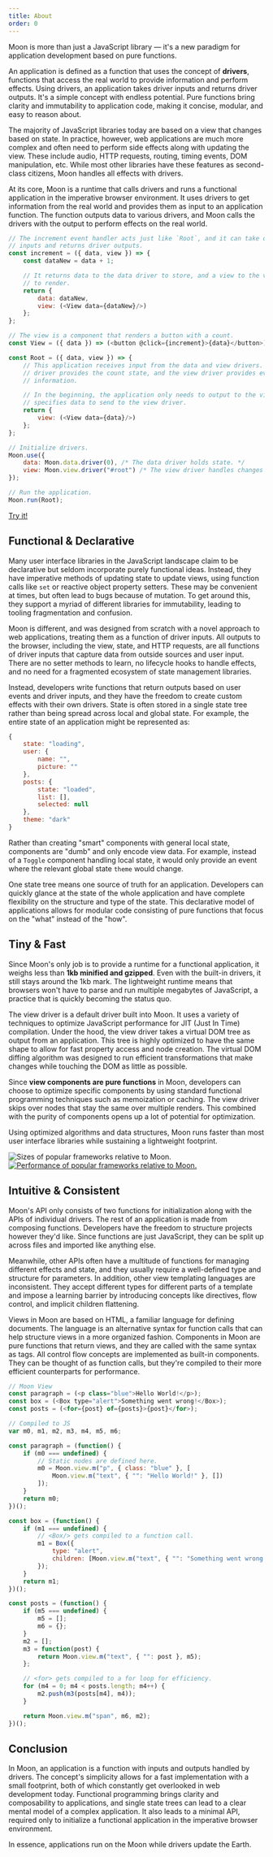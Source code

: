 ```yaml
---
title: About
order: 0
---
```


Moon is more than just a JavaScript library — it's a new paradigm for application development based on pure functions.

An application is defined as a function that uses the concept of **drivers**, functions that access the real world to provide information and perform effects. Using drivers, an application takes driver inputs and returns driver outputs. It's a simple concept with endless potential. Pure functions bring clarity and immutability to application code, making it concise, modular, and easy to reason about.

The majority of JavaScript libraries today are based on a view that changes based on state. In practice, however, web applications are much more complex and often need to perform side effects along with updating the view. These include audio, HTTP requests, routing, timing events, DOM manipulation, etc. While most other libraries have these features as second-class citizens, Moon handles all effects with drivers.

At its core, Moon is a runtime that calls drivers and runs a functional application in the imperative browser environment. It uses drivers to get information from the real world and provides them as input to an application function. The function outputs data to various drivers, and Moon calls the drivers with the output to perform effects on the real world.

```js
// The increment event handler acts just like `Root`, and it can take driver
// inputs and returns driver outputs.
const increment = ({ data, view }) => {
	const dataNew = data + 1;

	// It returns data to the data driver to store, and a view to the view driver
	// to render.
	return {
		data: dataNew,
		view: (<View data={dataNew}/>)
	};
};

// The view is a component that renders a button with a count.
const View = ({ data }) => (<button @click={increment}>{data}</button>);

const Root = ({ data, view }) => {
	// This application receives input from the data and view drivers. The data
	// driver provides the count state, and the view driver provides event
	// information.

	// In the beginning, the application only needs to output to the view, so it
	// specifies data to send to the view driver.
	return {
		view: (<View data={data}/>)
	};
};

// Initialize drivers.
Moon.use({
	data: Moon.data.driver(0), /* The data driver holds state. */
	view: Moon.view.driver("#root") /* The view driver handles changes to the DOM. */
});

// Run the application.
Moon.run(Root);
```

<a href="/play#%2F%2F%20The%20increment%20event%20handler%20acts%20just%20like%20%60Root%60%2C%20and%20it%20can%20take%20driver%0A%2F%2F%20inputs%20and%20returns%20driver%20outputs.%0Aconst%20increment%20%3D%20(%7B%20data%2C%20view%20%7D)%20%3D%3E%20%7B%0A%20%20%20%20const%20dataNew%20%3D%20data%20%2B%201%3B%0A%0A%20%20%20%20%2F%2F%20It%20returns%20data%20to%20the%20data%20driver%20to%20store%2C%20and%20a%20view%20to%20the%20view%20driver%0A%20%20%20%20%2F%2F%20to%20render.%0A%20%20%20%20return%20%7B%0A%20%20%20%20%20%20%20%20data%3A%20dataNew%2C%0A%20%20%20%20%20%20%20%20view%3A%20(%3CView%20data%3D%7BdataNew%7D%2F%3E)%0A%20%20%20%20%7D%3B%0A%7D%3B%0A%0A%2F%2F%20The%20view%20is%20a%20component%20that%20renders%20a%20button%20with%20a%20count.%0Aconst%20View%20%3D%20(%7B%20data%20%7D)%20%3D%3E%20(%3Cbutton%20%40click%3D%7Bincrement%7D%3E%7Bdata%7D%3C%2Fbutton%3E)%3B%0A%0Aconst%20Root%20%3D%20(%7B%20data%2C%20view%20%7D)%20%3D%3E%20%7B%0A%20%20%20%20%2F%2F%20This%20application%20receives%20input%20from%20the%20data%20and%20view%20drivers.%20The%20data%0A%20%20%20%20%2F%2F%20driver%20provides%20the%20count%20state%2C%20and%20the%20view%20driver%20provides%20event%0A%20%20%20%20%2F%2F%20information.%0A%0A%20%20%20%20%2F%2F%20In%20the%20beginning%2C%20the%20application%20only%20needs%20to%20output%20to%20the%20view%2C%20so%20it%0A%20%20%20%20%2F%2F%20specifies%20data%20to%20send%20to%20the%20view%20driver.%0A%20%20%20%20return%20%7B%0A%20%20%20%20%20%20%20%20view%3A%20(%3CView%20data%3D%7Bdata%7D%2F%3E)%0A%20%20%20%20%7D%3B%0A%7D%3B%0A%0A%2F%2F%20Initialize%20drivers.%0AMoon.use(%7B%0A%20%20%20%20data%3A%20Moon.data.driver(0)%2C%20%2F*%20The%20data%20driver%20holds%20state.%20*%2F%0A%20%20%20%20view%3A%20Moon.view.driver(%22%23root%22)%20%2F*%20The%20view%20driver%20handles%20changes%20to%20the%20DOM.%20*%2F%0A%7D)%3B%0A%0A%2F%2F%20Run%20the%20application.%0AMoon.run(Root)%3B">Try it!</a>

## Functional & Declarative

Many user interface libraries in the JavaScript landscape claim to be declarative but seldom incorporate purely functional ideas. Instead, they have imperative methods of updating state to update views, using function calls like `set` or reactive object property setters. These may be convenient at times, but often lead to bugs because of mutation. To get around this, they support a myriad of different libraries for immutability, leading to tooling fragmentation and confusion.

Moon is different, and was designed from scratch with a novel approach to web applications, treating them as a function of driver inputs. All outputs to the browser, including the view, state, and HTTP requests, are all functions of driver inputs that capture data from outside sources and user input. There are no setter methods to learn, no lifecycle hooks to handle effects, and no need for a fragmented ecosystem of state management libraries.

Instead, developers write functions that return outputs based on user events and driver inputs, and they have the freedom to create custom effects with their own drivers. State is often stored in a single state tree rather than being spread across local and global state. For example, the entire state of an application might be represented as:

```js
{
	state: "loading",
	user: {
		name: "",
		picture: ""
	},
	posts: {
		state: "loaded",
		list: [],
		selected: null
	},
	theme: "dark"
}
```

Rather than creating "smart" components with general local state, components are "dumb" and only encode view data. For example, instead of a `Toggle` component handling local state, it would only provide an event where the relevant global state `theme` would change.

One state tree means one source of truth for an application. Developers can quickly glance at the state of the whole application and have complete flexibility on the structure and type of the state. This declarative model of applications allows for modular code consisting of pure functions that focus on the "what" instead of the "how".

## Tiny & Fast

Since Moon's only job is to provide a runtime for a functional application, it weighs less than **1kb minified and gzipped**. Even with the built-in drivers, it still stays around the 1kb mark. The lightweight runtime means that browsers won't have to parse and run multiple megabytes of JavaScript, a practice that is quickly becoming the status quo.

The view driver is a default driver built into Moon. It uses a variety of techniques to optimize JavaScript performance for JIT (Just In Time) compilation. Under the hood, the view driver takes a virtual DOM tree as output from an application. This tree is highly optimized to have the same shape to allow for fast property access and node creation. The virtual DOM diffing algorithm was designed to run efficient transformations that make changes while touching the DOM as little as possible.

Since **view components are pure functions** in Moon, developers can choose to optimize specific components by using standard functional programming techniques such as memoization or caching. The view driver skips over nodes that stay the same over multiple renders. This combined with the purity of components opens up a lot of potential for optimization.

Using optimized algorithms and data structures, Moon runs faster than most user interface libraries while sustaining a lightweight footprint.

![Sizes of popular frameworks relative to Moon.](/img/size-large.png)
<a class="linkPlain" href="https://rawgit.com/krausest/js-framework-benchmark/master/webdriver-ts-results/table.html">![Performance of popular frameworks relative to Moon.](/img/speed-large.png)</a>

## Intuitive & Consistent

Moon's API only consists of two functions for initialization along with the APIs of individual drivers. The rest of an application is made from composing functions. Developers have the freedom to structure projects however they'd like. Since functions are just JavaScript, they can be split up across files and imported like anything else.

Meanwhile, other APIs often have a multitude of functions for managing different effects and state, and they usually require a well-defined type and structure for parameters. In addition, other view templating languages are inconsistent. They accept different types for different parts of a template and impose a learning barrier by introducing concepts like directives, flow control, and implicit children flattening.

Views in Moon are based on HTML, a familiar language for defining documents. The language is an alternative syntax for function calls that can help structure views in a more organized fashion. Components in Moon are pure functions that return views, and they are called with the same syntax as tags. All control flow concepts are implemented as built-in components. They can be thought of as function calls, but they're compiled to their more efficient counterparts for performance.

```js
// Moon View
const paragraph = (<p class="blue">Hello World!</p>);
const box = (<Box type="alert">Something went wrong!</Box>);
const posts = (<for={post} of={posts}>{post}</for>);

// Compiled to JS
var m0, m1, m2, m3, m4, m5, m6;

const paragraph = (function() {
	if (m0 === undefined) {
		// Static nodes are defined here.
		m0 = Moon.view.m("p", { class: "blue" }, [
			Moon.view.m("text", { "": "Hello World!" }, [])
		]);
	}
	return m0;
})();

const box = (function() {
	if (m1 === undefined) {
		// <Box/> gets compiled to a function call.
		m1 = Box({
			type: "alert",
			children: [Moon.view.m("text", { "": "Something went wrong!" }, [])]
		});
	}
	return m1;
})();

const posts = (function() {
	if (m5 === undefined) {
		m5 = [];
		m6 = {};
	}
	m2 = [];
	m3 = function(post) {
		return Moon.view.m("text", { "": post }, m5);
	};

	// <for> gets compiled to a for loop for efficiency.
	for (m4 = 0; m4 < posts.length; m4++) {
		m2.push(m3(posts[m4], m4));
	}

	return Moon.view.m("span", m6, m2);
})();
```

## Conclusion

In Moon, an application is a function with inputs and outputs handled by drivers. The concept's simplicity allows for a fast implementation with a small footprint, both of which constantly get overlooked in web development today. Functional programming brings clarity and composability to applications, and single state trees can lead to a clear mental model of a complex application. It also leads to a minimal API, required only to initialize a functional application in the imperative browser environment.

In essence, applications run on the Moon while drivers update the Earth.
